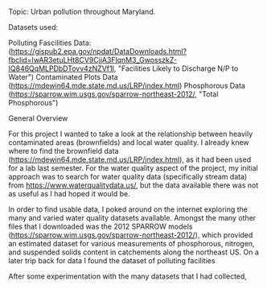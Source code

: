 Topic: Urban pollution throughout Maryland.


Datasets used:

Polluting Fascilities Data: (https://gispub2.epa.gov/npdat/DataDownloads.html?fbclid=IwAR3etuLHt8CV9CjjA3FlqnM3_GwosszkZ-IQ846QqMLPDbDTovv4zNZVf1I, "Facilities Likely to Discharge N/P to Water")
Contaminated Plots Data (https://mdewin64.mde.state.md.us/LRP/index.html)
Phosphorous Data (https://sparrow.wim.usgs.gov/sparrow-northeast-2012/, "Total Phosphorous")


General Overview 


For this project I wanted to take a look at the relationship between heavily contaminated areas (brownfields) and local water quality.
I already knew where to find the brownfield data (https://mdewin64.mde.state.md.us/LRP/index.html), as it had been used for a lab last semester. 
For the water quality aspect of the project, my initial approach was to search for water quality data (specifically stream data) from  https://www.waterqualitydata.us/, but the data available there was not as useful as I had hoped it would be. 

In order to find usable data, I poked around on the internet exploring the many and varied water quality datasets available. 
Amongst the many other files that I downloaded was the 2012 SPARROW models (https://sparrow.wim.usgs.gov/sparrow-northeast-2012/), which provided an estimated dataset for various measurements of phosphorous, nitrogen, and suspended solids content in catchements along the northeast US. 
On a later trip back for data I found the dataset of polluting facilities 


After some experimentation with the many datasets that I had collected, 
